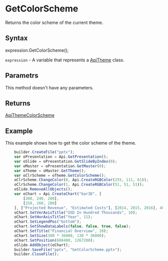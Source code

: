 # GetColorScheme

Returns the color scheme of the current theme.

## Syntax

expression.GetColorScheme();

`expression` - A variable that represents a [ApiTheme](../ApiTheme.md) class.

## Parametrs

This method doesn't have any parameters.

## Returns

[ApiThemeColorScheme](../../ApiThemeColorScheme/ApiThemeColorScheme.md)

## Example

This example shows how to get the color scheme of the theme.

```javascript
	builder.CreateFile("pptx");
	var oPresentation = Api.GetPresentation();
	var oSlide = oPresentation.GetSlideByIndex(0);
	var oMaster = oPresentation.GetMaster(0);
	var oTheme = oMaster.GetTheme();
	var oClrScheme = oTheme.GetColorScheme();
	oClrScheme.ChangeColor(0, Api.CreateRGBColor(255, 111, 61));
	oClrScheme.ChangeColor(1, Api.CreateRGBColor(51, 51, 51));
	oSlide.RemoveAllObjects();
	var oChart = Api.CreateChart("bar3D", [
		[200, 240, 280],
		[250, 260, 280]
	], ["Projected Revenue", "Estimated Costs"], [2014, 2015, 2016], 4051300, 2347595, 24);
	oChart.SetVerAxisTitle("USD In Hundred Thousands", 10);
	oChart.SetHorAxisTitle("Year", 11);
	oChart.SetLegendPos("bottom");
	oChart.SetShowDataLabels(false, false, true, false);
	oChart.SetTitle("Financial Overview", 20);
	oChart.SetSize(300 * 36000, 130 * 36000);
	oChart.SetPosition(608400, 1267200);
	oSlide.AddObject(oChart);
	builder.SaveFile("pptx", "GetColorScheme.pptx");
	builder.CloseFile();
```